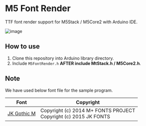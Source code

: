 # M5 Font Render

TTF font render support for M5Stack / M5Core2 with Arduino IDE.

![image]()


## How to use
1. Clone this repository into Arduino library directory.
2. Include ```M5FontRender.h``` **AFTER include MtStack.h / M5Core2.h**.

## Note
We have used below font file for the sample program.

| Font | Copyright | 
| --- | --- | 
|[JK Gothic M](http://font.cutegirl.jp/jk-font-medium.html#i)|Copyright  (c) 2014 M+ FONTS PROJECT <br> Copyright  (c) 2015 JK FONTS|
